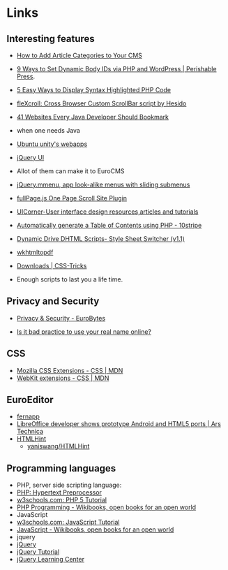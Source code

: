 Links
======


## Interesting features

 - [How to Add Article Categories to Your CMS](http://www.elated.com/articles/add-article-categories-to-your-cms/)

 - [9 Ways to Set Dynamic Body IDs via PHP and WordPress | Perishable Press](http://perishablepress.com/dynamic-body-class-id-php-wordpress/).
 - [5 Easy Ways to Display Syntax Highlighted PHP Code](http://perishablepress.com/5-easy-ways-to-display-syntax-highlighted-php-code/)
 - [fleXcroll: Cross Browser Custom ScrollBar script by Hesido](http://www.hesido.com/web.php?page=customscrollbar)
 - [41 Websites Every Java Developer Should Bookmark](http://www.cygnet-infotech.com/41-websites-every-java-developer-should-bookmark) 
  - when one needs Java
 - [Ubuntu unity's webapps](http://developer.ubuntu.com/web/)
 - [jQuery UI](http://jqueryui.com/)
  - Allot of them can make it to EuroCMS
 - [jQuery.mmenu, app look-alike menus with sliding submenus](http://mmenu.frebsite.nl/)
 - [fullPage.js One Page Scroll Site Plugin](http://alvarotrigo.com/fullPage/)
 - [UICorner-User interface design resources,articles and tutorials](http://www.uicorner.com/)
 - [Automatically generate a Table of Contents using PHP  - 10stripe](http://www.10stripe.com/articles/automatically-generate-table-of-contents-php.php)
 - [Dynamic Drive DHTML Scripts- Style Sheet Switcher (v1.1)](http://www.dynamicdrive.com/dynamicindex9/stylesheetswitcher.htm)
 - [wkhtmltopdf](http://wkhtmltopdf.org/)
 - [Downloads | CSS-Tricks](http://css-tricks.com/downloads/)
  - Enough scripts to last you a life time. 


## Privacy and Security

 - [Privacy &amp; Security - EuroBytes](http://www.eurobytes.nl/tutorials/privacy-and-security)

 - [Is it bad practice to use your real name online?](http://security.stackexchange.com/questions/46569/is-it-bad-practice-to-use-your-real-name-online)


## CSS

 - [Mozilla CSS Extensions - CSS | MDN](https://developer.mozilla.org/en-US/docs/Web/CSS/Reference/Mozilla_Extensions)
 - [WebKit extensions - CSS | MDN](https://developer.mozilla.org/en-US/docs/Web/CSS/Reference/Webkit_Extensions)


## EuroEditor

 - [fernapp](http://www.fernapp.com/)
 - [LibreOffice developer shows prototype Android and HTML5 ports | Ars Technica](http://arstechnica.com/business/2012/02/libreoffice-developer-shows-prototype-android-and-html5-ports/)
 - [HTMLHint](http://htmlhint.com/)
 	- [yaniswang/HTMLHint](https://github.com/yaniswang/HTMLHint)

## Programming languages 

 - PHP, server side scripting language:
  - [PHP: Hypertext Preprocessor](http://php.net/)
  - [w3schools.com: PHP 5 Tutorial](http://www.w3schools.com/php/default.asp)
  - [PHP Programming - Wikibooks, open books for an open world](http://en.wikibooks.org/wiki/PHP_Programming)
 - JavaScript
  - [w3schools.com: JavaScript Tutorial](http://www.w3schools.com/js/default.asp)
  - [JavaScript - Wikibooks, open books for an open world](http://en.wikibooks.org/wiki/JavaScript)
 - jquery
  - [jQuery](http://jquery.com/)
  - [jQuery Tutorial](http://www.w3schools.com/jquery/default.asp)
  - [jQuery Learning Center](http://learn.jquery.com/)







